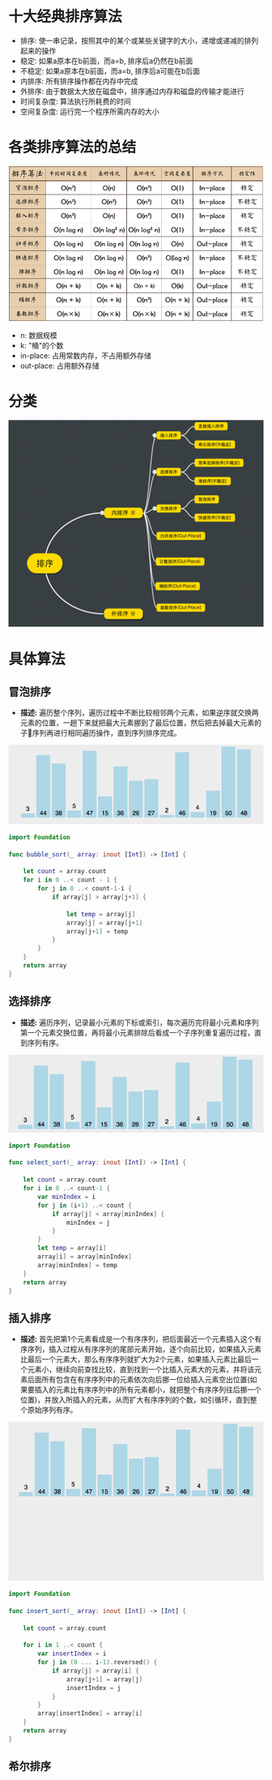 # 十大经典排序算法

- 排序: 使一串记录，按照其中的某个或某些关键字的大小，递增或递减的排列起来的操作
- 稳定: 如果a原本在b前面，而a=b, 排序后a仍然在b前面
- 不稳定: 如果a原本在b前面，而a=b, 排序后a可能在b后面
- 内排序: 所有排序操作都在内存中完成
- 外排序: 由于数据太大放在磁盘中，排序通过内存和磁盘的传输才能进行
- 时间复杂度: 算法执行所耗费的时间
- 空间复杂度: 运行完一个程序所需内存的大小

# 各类排序算法的总结

![sort10](/iOS/images/sort10.png)

- n: 数据规模
- k: "桶"的个数
- in-place: 占用常数内存，不占用额外存储
- out-place: 占用额外存储

# 分类

![sort_cat](/iOS/images/sort_cat.png)


# 具体算法

## 冒泡排序

- **描述:** 遍历整个序列，遍历过程中不断比较相邻两个元素，如果逆序就交换两元素的位置，一趟下来就把最大元素挪到了最后位置，然后把去掉最大元素的子序列再进行相同遍历操作，直到序列排序完成。

![bubble sort](/iOS/images/bubble_sort.gif)

```swift
import Foundation

func bubble_sort(_ array: inout [Int]) -> [Int] {
    
    let count = array.count
    for i in 0 ..< count - 1 {
        for j in 0 ..< count-1-i {
            if array[j] > array[j+1] {
                
                let temp = array[j]
                array[j] = array[j+1]
                array[j+1] = temp
            }
        }
    }
    return array
}
```
## 选择排序

- **描述:** 遍历序列，记录最小元素的下标或索引，每次遍历完将最小元素和序列第一个元素交换位置，再将最小元素排除后看成一个子序列重复遍历过程，直到序列有序。

![select sort](/iOS/images/select_sort.gif)

```swift
import Foundation

func select_sort(_ array: inout [Int]) -> [Int] {
    
    let count = array.count
    for i in 0 ..< count-1 {
        var minIndex = i
        for j in (i+1) ..< count {
            if array[j] < array[minIndex] {
                minIndex = j
            }
        }
        let temp = array[i]
        array[i] = array[minIndex]
        array[minIndex] = temp
    }
    return array
}
```

## 插入排序

- **描述:** 首先把第1个元素看成是一个有序序列，把后面最近一个元素插入这个有序序列，插入过程从有序序列的尾部元素开始，逐个向前比较，如果插入元素比最后一个元素大，那么有序序列就扩大为2个元素，如果插入元素比最后一个元素小，继续向前查找比较，直到找到一个比插入元素大的元素，并将该元素后面所有包含在有序序列中的元素依次向后挪一位给插入元素空出位置(如果要插入的元素比有序序列中的所有元素都小，就把整个有序序列往后挪一个位置)，并放入所插入的元素，从而扩大有序序列的个数，如引循环，直到整个原始序列有序。

![insert sort](/iOS/images/insert_sort.gif)

```swift
import Foundation

func insert_sort(_ array: inout [Int]) -> [Int] {
    
    let count = array.count
    
    for i in 1 ..< count {
        var insertIndex = i
        for j in (0 ... i-1).reversed() {
            if array[j] > array[i] {
                array[j+1] = array[j]
                insertIndex = j
            }
        }
        array[insertIndex] = array[i]
    }
    return array
}
```

## 希尔排序

